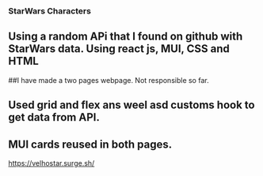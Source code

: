 ### StarWars Characters 


## Using a random APi that I found on github with StarWars data.  Using **react js, MUI, CSS and HTML**
##I have made a two pages webpage. Not responsible so far. 
## Used grid and flex ans weel asd customs hook to get data from API.  
## MUI cards reused in both pages. 




https://velhostar.surge.sh/
